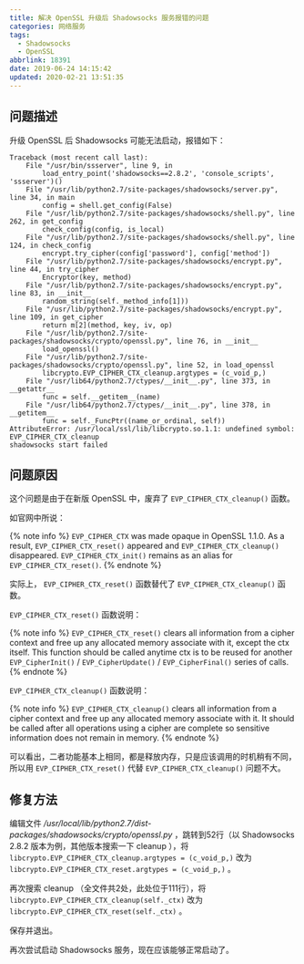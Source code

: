 ```yaml
---
title: 解决 OpenSSL 升级后 Shadowsocks 服务报错的问题
categories: 网络服务
tags:
  - Shadowsocks
  - OpenSSL
abbrlink: 18391
date: 2019-06-24 14:15:42
updated: 2020-02-21 13:51:35
---
```

## 问题描述

升级 OpenSSL 后 Shadowsocks 可能无法启动，报错如下：

```
Traceback (most recent call last):
    File "/usr/bin/ssserver", line 9, in
        load_entry_point('shadowsocks==2.8.2', 'console_scripts', 'ssserver')()
    File "/usr/lib/python2.7/site-packages/shadowsocks/server.py", line 34, in main
        config = shell.get_config(False)
    File "/usr/lib/python2.7/site-packages/shadowsocks/shell.py", line 262, in get_config
        check_config(config, is_local)
    File "/usr/lib/python2.7/site-packages/shadowsocks/shell.py", line 124, in check_config
        encrypt.try_cipher(config['password'], config['method'])
    File "/usr/lib/python2.7/site-packages/shadowsocks/encrypt.py", line 44, in try_cipher
        Encryptor(key, method)
    File "/usr/lib/python2.7/site-packages/shadowsocks/encrypt.py", line 83, in __init__
        random_string(self._method_info[1]))
    File "/usr/lib/python2.7/site-packages/shadowsocks/encrypt.py", line 109, in get_cipher
        return m[2](method, key, iv, op)
    File "/usr/lib/python2.7/site-packages/shadowsocks/crypto/openssl.py", line 76, in __init__
        load_openssl()
    File "/usr/lib/python2.7/site-packages/shadowsocks/crypto/openssl.py", line 52, in load_openssl
        libcrypto.EVP_CIPHER_CTX_cleanup.argtypes = (c_void_p,)
    File "/usr/lib64/python2.7/ctypes/__init__.py", line 373, in __getattr__
        func = self.__getitem__(name)
    File "/usr/lib64/python2.7/ctypes/__init__.py", line 378, in __getitem__
        func = self._FuncPtr((name_or_ordinal, self))
AttributeError: /usr/local/ssl/lib/libcrypto.so.1.1: undefined symbol: EVP_CIPHER_CTX_cleanup
shadowsocks start failed
```

<!-- more -->

## 问题原因

这个问题是由于在新版 OpenSSL 中，废弃了 `EVP_CIPHER_CTX_cleanup()` 函数。

如官网中所说：

{% note info %}
`EVP_CIPHER_CTX` was made opaque in OpenSSL 1.1.0. As a result, `EVP_CIPHER_CTX_reset()` appeared and `EVP_CIPHER_CTX_cleanup()` disappeared. `EVP_CIPHER_CTX_init()` remains as an alias for `EVP_CIPHER_CTX_reset()`.
{% endnote %}

实际上， `EVP_CIPHER_CTX_reset()` 函数替代了 `EVP_CIPHER_CTX_cleanup()` 函数。

`EVP_CIPHER_CTX_reset()` 函数说明：

{% note info %}
`EVP_CIPHER_CTX_reset()` clears all information from a cipher context and free up any allocated memory associate with it, except the ctx itself. This function should be called anytime ctx is to be reused for another `EVP_CipherInit()` / `EVP_CipherUpdate()` / `EVP_CipherFinal()` series of calls.
{% endnote %}

`EVP_CIPHER_CTX_cleanup()` 函数说明：

{% note info %}
`EVP_CIPHER_CTX_cleanup()` clears all information from a cipher context and free up any allocated memory associate with it. It should be called after all operations using a cipher are complete so sensitive information does not remain in memory.
{% endnote %}

可以看出，二者功能基本上相同，都是释放内存，只是应该调用的时机稍有不同，所以用 `EVP_CIPHER_CTX_reset()` 代替 `EVP_CIPHER_CTX_cleanup()` 问题不大。

## 修复方法

编辑文件 */usr/local/lib/python2.7/dist-packages/shadowsocks/crypto/openssl.py* ，跳转到52行（以 Shadowsocks 2.8.2 版本为例，其他版本搜索一下 cleanup ），将 `libcrypto.EVP_CIPHER_CTX_cleanup.argtypes = (c_void_p,)` 改为 `libcrypto.EVP_CIPHER_CTX_reset.argtypes = (c_void_p,)` 。

再次搜索 cleanup （全文件共2处，此处位于111行），将 `libcrypto.EVP_CIPHER_CTX_cleanup(self._ctx)` 改为 `libcrypto.EVP_CIPHER_CTX_reset(self._ctx)` 。

保存并退出。

再次尝试启动 Shadowsocks 服务，现在应该能够正常启动了。
